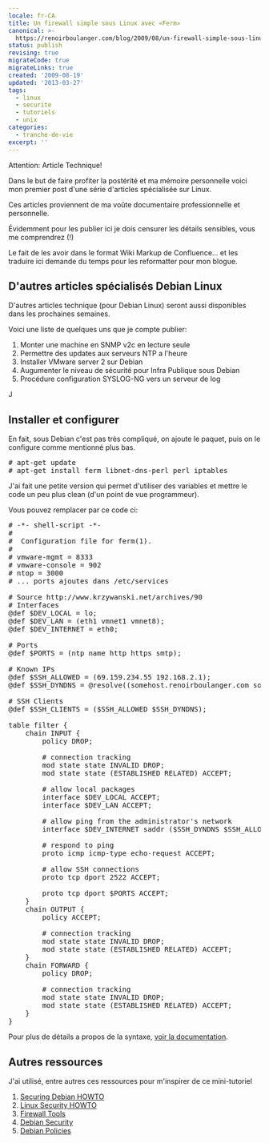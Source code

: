 ```yaml
---
locale: fr-CA
title: Un firewall simple sous Linux avec «Ferm»
canonical: >-
  https://renoirboulanger.com/blog/2009/08/un-firewall-simple-sous-linux-avec-ferm/
status: publish
revising: true
migrateCode: true
migrateLinks: true
created: '2009-08-19'
updated: '2013-03-27'
tags:
  - linux
  - securite
  - tutoriels
  - unix
categories:
  - tranche-de-vie
excerpt: ''
---
```


Attention: Article Technique!

Dans le but de faire profiter la postérité et ma mémoire personnelle voici mon premier post d'une série d'articles spécialisée sur Linux.

Ces articles proviennent de ma voûte documentaire professionnelle et personnelle.

Évidemment pour les publier ici je dois censurer les détails sensibles, vous me comprendrez (!)

Le fait de les avoir dans le format Wiki Markup de Confluence... et les traduire ici demande du temps pour les reformatter pour mon blogue.
<h2>D'autres articles spécialisés Debian Linux</h2>
D'autres articles technique (pour Debian Linux) seront aussi disponibles dans les prochaines semaines.

Voici une liste de quelques uns que je compte publier:
<ol>
	<li>Monter une machine en SNMP v2c en lecture seule</li>
	<li>Permettre des updates aux serveurs NTP a l'heure</li>
	<li>Installer VMware server 2 sur Debian</li>
	<li>Augumenter le niveau de sécurité pour Infra Publique sous Debian</li>
	<li>Procédure configuration SYSLOG-NG vers un serveur de log</li>
</ol>
J

<!--more-->
<h2>Installer et configurer</h2>
En fait, sous Debian c'est pas très compliqué, on ajoute le paquet, puis on le configure comme mentionné plus bas.
<pre lang="bash"># apt-get update
# apt-get install ferm libnet-dns-perl perl iptables</pre>
J'ai fait une petite version qui permet d'utiliser des variables et mettre le code un peu plus clean (d'un point de vue programmeur).

Vous pouvez remplacer par ce code ci:
<pre lang="bash"># -*- shell-script -*-
#
#  Configuration file for ferm(1).
#
# vmware-mgmt = 8333
# vmware-console = 902
# ntop = 3000
# ... ports ajoutes dans /etc/services

# Source http://www.krzywanski.net/archives/90
# Interfaces
@def $DEV_LOCAL = lo;
@def $DEV_LAN = (eth1 vmnet1 vmnet8);
@def $DEV_INTERNET = eth0;

# Ports
@def $PORTS = (ntp name http https smtp);

# Known IPs
@def $SSH_ALLOWED = (69.159.234.55 192.168.2.1);
@def $SSH_DYNDNS = @resolve((somehost.renoirboulanger.com someotherhost.somenetwork.net));

# SSH Clients
@def $SSH_CLIENTS = ($SSH_ALLOWED $SSH_DYNDNS);

table filter {
    chain INPUT {
        policy DROP;

        # connection tracking
        mod state state INVALID DROP;
        mod state state (ESTABLISHED RELATED) ACCEPT;

        # allow local packages
        interface $DEV_LOCAL ACCEPT;
        interface $DEV_LAN ACCEPT;

        # allow ping from the administrator's network
        interface $DEV_INTERNET saddr ($SSH_DYNDNS $SSH_ALLOWED) proto icmp icmp-type echo-request ACCEPT;

        # respond to ping
        proto icmp icmp-type echo-request ACCEPT;

        # allow SSH connections
        proto tcp dport 2522 ACCEPT;

        proto tcp dport $PORTS ACCEPT;
    }
    chain OUTPUT {
        policy ACCEPT;

        # connection tracking
        mod state state INVALID DROP;
        mod state state (ESTABLISHED RELATED) ACCEPT;
    }
    chain FORWARD {
        policy DROP;

        # connection tracking
        mod state state INVALID DROP;
        mod state state (ESTABLISHED RELATED) ACCEPT;
    }
}</pre>
Pour plus de détails a propos de la syntaxe, <a href="http://ferm.foo-projects.org/download/2.0/ferm.html">voir la documentation</a>.
<h2>Autres ressources</h2>
J'ai utilisé, entre autres ces ressources pour m'inspirer de ce mini-tutoriel
<ol>
	<li><a href="http://www.debian.org/doc/manuals/securing-debian-howto">Securing Debian HOWTO</a></li>
	<li><a href="http://www.tldp.org/HOWTO/Security-HOWTO/">Linux Security HOWTO</a></li>
	<li><a href="http://www.cromwell-intl.com/security/security-firewall.html">Firewall Tools</a></li>
	<li><a href="http://www.debian.org/security/">Debian Security</a></li>
	<li><a href="http://www.debian.org/doc/debian-policy/">Debian Policies</a></li>
</ol>
